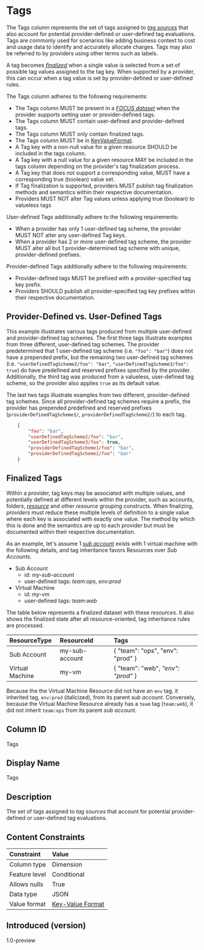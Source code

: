 # Tags

The Tags column represents the set of tags assigned to [*tag sources*](#glossary:tag-source) that also account for potential provider-defined or user-defined tag evaluations. Tags are commonly used for scenarios like adding business context to cost and usage data to identify and accurately allocate charges. Tags may also be referred to by providers using other terms such as labels.

A tag becomes [*finalized*](#glossary:finalized-tag) when a single value is selected from a set of possible tag values assigned to the tag key.  When supported by a provider, this can occur when a tag value is set by provider-defined or user-defined rules.

The Tags column adheres to the following requirements:

* The Tags column MUST be present in a [*FOCUS dataset*](#glossary:FOCUS-dataset) when the provider supports setting user or provider-defined tags.
* The Tags column MUST contain user-defined and provider-defined tags.
* The Tags column MUST only contain finalized tags.
* The Tags column MUST be in [KeyValueFormat](#key-valueformat).
* A Tag key with a non-null value for a given resource SHOULD be included in the tags column.
* A Tag key with a null value for a given resource MAY be included in the tags column depending on the provider's tag finalization process.
* A Tag key that does *not* support a corresponding value, MUST have a corresponding true (boolean) value set.
* If Tag finalization is supported, providers MUST publish tag finalization methods and semantics within their respective documentation.
* Providers MUST NOT alter Tag values unless applying true (boolean) to valueless tags

User-defined Tags additionally adhere to the following requirements:

* When a provider has only 1 user-defined tag scheme, the provider MUST NOT alter any user-defined Tag keys.
* When a provider has 2 or more user-defined tag scheme, the provider MUST alter all but 1 provider-determined tag scheme with unique, provider-defined prefixes.

Provider-defined Tags additionally adhere to the following requirements:

* Provider-defined tags MUST be prefixed with a provider-specified tag key prefix.
* Providers SHOULD publish all provider-specified tag key prefixes within their respective documentation.

## Provider-Defined vs. User-Defined Tags

This example illustrates various tags produced from multiple user-defined and provider-defined tag schemes.  The first three tags illustrate examples from three different, user-defined tag schemes. The provider predetermined that 1 user-defined tag scheme (i.e. `"foo": "bar"`) does not have a prepended prefix, but the remaining two user-defined tag schemes (i.e. `"userDefinedTagScheme2/foo": "bar"`, `"userDefinedTagScheme3/foo": true`) do have predefined and reserved prefixes specified by the provider.  Additionally, the third tag was produced from a valueless, user-defined tag scheme, so the provider also applies `true` as its default value.

The last two tags illustrate examples from two different, provider-defined tag schemes. Since all provider-defined tag schemes require a prefix, the provider has prepended predefined and reserved prefixes (`providerDefinedTagScheme1/`, `providerDefinedTagScheme2/`) to each tag.

```json
    {
        "foo": "bar",
        "userDefinedTagScheme2/foo": "bar",
        "userDefinedTagScheme3/foo": true,
        "providerDefinedTagScheme1/foo": "bar",
        "providerDefinedTagScheme2/foo": "bar"
    }
```

## Finalized Tags

Within a provider, tag keys may be associated with multiple values, and potentially defined at different levels within the provider, such as accounts, folders, [*resource*](#glossary:resource) and other *resource* grouping constructs. When finalizing, *providers* must reduce these multiple levels of definition to a single value where each key is associated with exactly one value. The method by which this is done and the semantics are up to each provider but must be documented within their respective documentation.

As an example, let's assume 1 [*sub account*](#glossary:sub-account) exists with 1 virtual machine with the following details, and tag inheritance favors Resources over *Sub Accounts*.

* Sub Account
  * id: *my-sub-account*
  * user-defined tags: *team:ops*, *env:prod*
* Virtual Machine
  * id: *my-vm*
  * user-defined tags: *team:web*

The table below represents a finalized dataset with these *resources*.  It also shows the finalized state after all resource-oriented, tag inheritance rules are processed.

| ResourceType    | ResourceId     | Tags                                        |
| :---------------| :--------------| :-------------------------------------------|
| Sub Account     | my-sub-account | { "team": "ops", "env": "prod" }            |
| Virtual Machine | my-vm          | { "team": "web", *"env": "prod"* }          |

Because the the Virtual Machine Resource did not have an `env` tag, it inherited tag, `env:prod` (italicized), from its parent *sub account*.  Conversely, because the Virtual Machine Resource already has a `team` tag (`team:web`), it did not inherit `team:ops` from its parent *sub account*.

## Column ID

Tags

## Display Name

Tags

## Description

The set of tags assigned to *tag sources* that account for potential provider-defined or user-defined tag evaluations.

## Content Constraints

|    Constraint   |      Value       |
|:----------------|:-----------------|
| Column type     | Dimension        |
| Feature level   | Conditional      |
| Allows nulls    | True             |
| Data type       | JSON             |
| Value format    | [Key-Value Format](#key-valueformat) |

## Introduced (version)

1.0-preview
